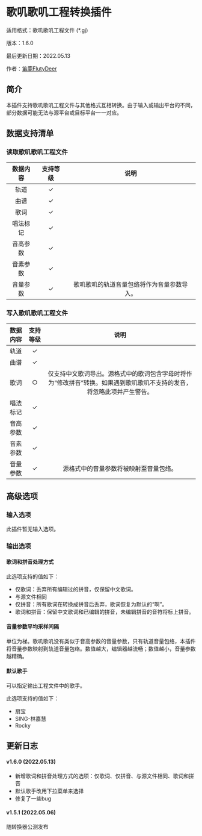 # 歌叽歌叽工程转换插件

适用格式：歌叽歌叽工程文件 (*.gj)

版本：1.6.0

最后更新日期：2022.05.13

作者：[笛鹿FlutyDeer](https://space.bilibili.com/386270936)

## 简介

本插件支持歌叽歌叽工程文件与其他格式互相转换。由于输入或输出平台的不同，部分数据可能无法与源平台或目标平台一一对应。

## 数据支持清单

### 读取歌叽歌叽工程文件

| 数据内容 | 支持等级 |                    说明                    |
| :------: | :------: | :----------------------------------------: |
|   轨道   |    ✓     |                                            |
|   曲谱   |    ✓     |                                            |
|   歌词   |    ✓     |                                            |
| 唱法标记 |    ✓     |                                            |
| 音高参数 |    ✓     |                                            |
| 音素参数 |    ✓     |                                            |
| 音量参数 |    ✓     | 歌叽歌叽的轨道音量包络将作为音量参数导入。 |

### 写入歌叽歌叽工程文件

| 数据内容 | 支持等级 |                             说明                             |
| :------: | :------: | :----------------------------------------------------------: |
|   轨道   |    ✓     |                                                              |
|   曲谱   |    ✓     |                                                              |
|   歌词   |    ○     | 仅支持中文歌词导出。源格式中的歌词包含字母时将作为“修改拼音”转换。如果遇到歌叽歌叽不支持的发音，将忽略此项并产生警告。 |
| 唱法标记 |    ✓     |                                                              |
| 音高参数 |    ✓     |                                                              |
| 音素参数 |    ✓     |                                                              |
| 音量参数 |    ✓     |            源格式中的音量参数将被映射至音量包络。            |

## 高级选项

### 输入选项

此插件暂无输入选项。

### 输出选项

#### 歌词和拼音处理方式

此选项支持的值如下：

- 仅歌词：丢弃所有编辑过的拼音，仅保留中文歌词。
- 与源文件相同
- 仅拼音：所有歌词在转换成拼音后丢弃，歌词恢复为默认的“啊”。
- 歌词和拼音：保留中文歌词和已编辑的拼音，未编辑拼音的音符将标上拼音。


#### 音量参数平均采样间隔

单位为梯。歌叽歌叽没有类似于音高参数的音量参数，只有轨道音量包络，本插件将音量参数映射到轨道音量包络。数值越大，编辑器越流畅；数值越小，音量参数越精确。

#### 默认歌手

可以指定输出工程文件中的歌手。

此选项支持的值如下：

- 扇宝
- SING-林嘉慧
- Rocky

## 更新日志

#### v1.6.0 (2022.05.13)

- 新增歌词和拼音处理方式的选项：仅歌词、仅拼音、与源文件相同、歌词和拼音
- 默认歌手改用下拉菜单来选择
- 修复了一些bug

#### v1.5.1 (2022.05.06)

随转换器公测发布